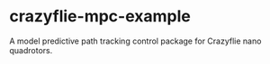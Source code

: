 # crazyflie-mpc-example
A model predictive path tracking control package for Crazyflie nano quadrotors.
